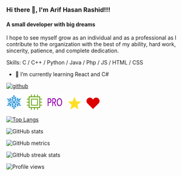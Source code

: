 ### Hi there 👋, I'm Arif Hasan Rashid!!!
#### A small developer with big dreams
I hope to see myself grow as an individual and as a professional as I contribute to the organization with the best of my ability, hard work, sincerity, patience, and complete dedication.

Skills: C / C++ / Python / Java / Php / JS / HTML / CSS

- 🌱 I’m currently learning React and C# 


[<img src='https://cdn.jsdelivr.net/npm/simple-icons@3.0.1/icons/github.svg' alt='github' height='40'>](https://github.com/Arif-Hasan-Rashid)  

<a href='https://archiveprogram.github.com/'><img src='https://raw.githubusercontent.com/acervenky/animated-github-badges/master/assets/acbadge.gif' width='40' height='40'></a> <a href='https://docs.github.com/en/developers'><img src='https://raw.githubusercontent.com/acervenky/animated-github-badges/master/assets/devbadge.gif' width='40' height='40'></a> <a href='https://github.com/pricing'><img src='https://raw.githubusercontent.com/acervenky/animated-github-badges/master/assets/pro.gif' width='40' height='40'></a> <a href='https://stars.github.com/'><img src='https://raw.githubusercontent.com/acervenky/animated-github-badges/master/assets/starbadge.gif' width='35' height='35'></a> <a href='https://docs.github.com/en/github/supporting-the-open-source-community-with-github-sponsors'><img src='https://raw.githubusercontent.com/acervenky/animated-github-badges/master/assets/sponsorbadge.gif' width='35' height='35'></a> 

[![Top Langs](https://github-readme-stats.vercel.app/api/top-langs/?username=Arif-Hasan-Rashid)](https://github.com/anuraghazra/github-readme-stats)

![GitHub stats](https://github-readme-stats.vercel.app/api?username=Arif-Hasan-Rashid&show_icons=true&count_private=true)   

![GitHub metrics](https://metrics.lecoq.io/Arif-Hasan-Rashid)  

![GitHub streak stats](https://streak-stats.demolab.com/?user=Arif-Hasan-Rashid)  

![Profile views](https://gpvc.arturio.dev/Arif-Hasan-Rashid) 
